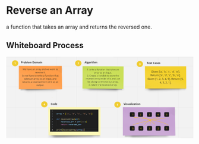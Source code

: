 # Reverse an Array

a function that takes an array and returns the reversed one.

## Whiteboard Process
![Whiteboard](./Whiteboard.png)


